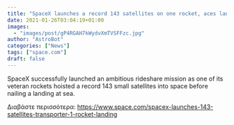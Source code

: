 ```yaml
---
title: "SpaceX launches a record 143 satellites on one rocket, aces landing"
date: 2021-01-26T03:04:19+01:00
images:
  - "images/post/gP4RGAH7kWydvXmTVSFFzc.jpg"
author: "AstroBot"
categories: ["News"]
tags: ["space.com"]
draft: false
---
```


SpaceX successfully launched an ambitious rideshare mission as one of its veteran rockets hoisted a record 143 small satellites into space before nailing a landing at sea. 

Διαβάστε περισσότερα: https://www.space.com/spacex-launches-143-satellites-transporter-1-rocket-landing
